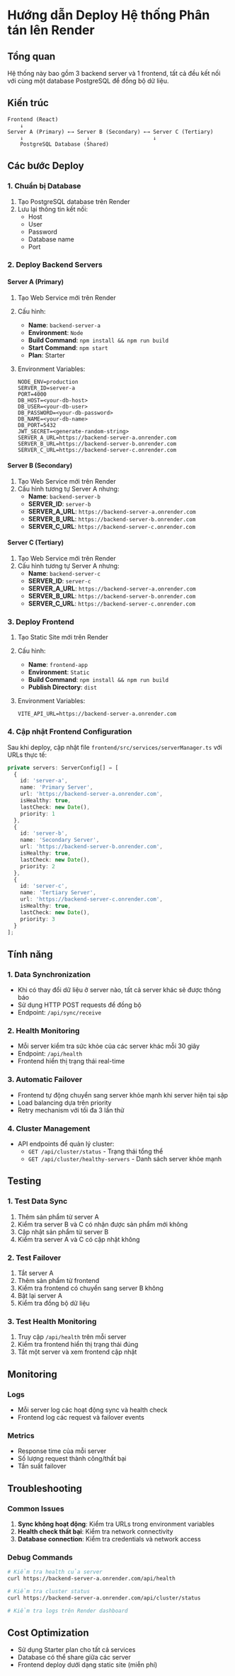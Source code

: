 # Hướng dẫn Deploy Hệ thống Phân tán lên Render

## Tổng quan
Hệ thống này bao gồm 3 backend server và 1 frontend, tất cả đều kết nối với cùng một database PostgreSQL để đồng bộ dữ liệu.

## Kiến trúc
```
Frontend (React) 
    ↓
Server A (Primary) ←→ Server B (Secondary) ←→ Server C (Tertiary)
    ↓                    ↓                    ↓
    PostgreSQL Database (Shared)
```

## Các bước Deploy

### 1. Chuẩn bị Database
1. Tạo PostgreSQL database trên Render
2. Lưu lại thông tin kết nối:
   - Host
   - User
   - Password
   - Database name
   - Port

### 2. Deploy Backend Servers

#### Server A (Primary)
1. Tạo Web Service mới trên Render
2. Cấu hình:
   - **Name**: `backend-server-a`
   - **Environment**: `Node`
   - **Build Command**: `npm install && npm run build`
   - **Start Command**: `npm start`
   - **Plan**: Starter

3. Environment Variables:
   ```
   NODE_ENV=production
   SERVER_ID=server-a
   PORT=4000
   DB_HOST=<your-db-host>
   DB_USER=<your-db-user>
   DB_PASSWORD=<your-db-password>
   DB_NAME=<your-db-name>
   DB_PORT=5432
   JWT_SECRET=<generate-random-string>
   SERVER_A_URL=https://backend-server-a.onrender.com
   SERVER_B_URL=https://backend-server-b.onrender.com
   SERVER_C_URL=https://backend-server-c.onrender.com
   ```

#### Server B (Secondary)
1. Tạo Web Service mới trên Render
2. Cấu hình tương tự Server A nhưng:
   - **Name**: `backend-server-b`
   - **SERVER_ID**: `server-b`
   - **SERVER_A_URL**: `https://backend-server-a.onrender.com`
   - **SERVER_B_URL**: `https://backend-server-b.onrender.com`
   - **SERVER_C_URL**: `https://backend-server-c.onrender.com`

#### Server C (Tertiary)
1. Tạo Web Service mới trên Render
2. Cấu hình tương tự Server A nhưng:
   - **Name**: `backend-server-c`
   - **SERVER_ID**: `server-c`
   - **SERVER_A_URL**: `https://backend-server-a.onrender.com`
   - **SERVER_B_URL**: `https://backend-server-b.onrender.com`
   - **SERVER_C_URL**: `https://backend-server-c.onrender.com`

### 3. Deploy Frontend
1. Tạo Static Site mới trên Render
2. Cấu hình:
   - **Name**: `frontend-app`
   - **Environment**: `Static`
   - **Build Command**: `npm install && npm run build`
   - **Publish Directory**: `dist`

3. Environment Variables:
   ```
   VITE_API_URL=https://backend-server-a.onrender.com
   ```

### 4. Cập nhật Frontend Configuration
Sau khi deploy, cập nhật file `frontend/src/services/serverManager.ts` với URLs thực tế:

```typescript
private servers: ServerConfig[] = [
  {
    id: 'server-a',
    name: 'Primary Server',
    url: 'https://backend-server-a.onrender.com',
    isHealthy: true,
    lastCheck: new Date(),
    priority: 1
  },
  {
    id: 'server-b',
    name: 'Secondary Server', 
    url: 'https://backend-server-b.onrender.com',
    isHealthy: true,
    lastCheck: new Date(),
    priority: 2
  },
  {
    id: 'server-c',
    name: 'Tertiary Server',
    url: 'https://backend-server-c.onrender.com', 
    isHealthy: true,
    lastCheck: new Date(),
    priority: 3
  }
];
```

## Tính năng

### 1. Data Synchronization
- Khi có thay đổi dữ liệu ở server nào, tất cả server khác sẽ được thông báo
- Sử dụng HTTP POST requests để đồng bộ
- Endpoint: `/api/sync/receive`

### 2. Health Monitoring
- Mỗi server kiểm tra sức khỏe của các server khác mỗi 30 giây
- Endpoint: `/api/health`
- Frontend hiển thị trạng thái real-time

### 3. Automatic Failover
- Frontend tự động chuyển sang server khỏe mạnh khi server hiện tại sập
- Load balancing dựa trên priority
- Retry mechanism với tối đa 3 lần thử

### 4. Cluster Management
- API endpoints để quản lý cluster:
  - `GET /api/cluster/status` - Trạng thái tổng thể
  - `GET /api/cluster/healthy-servers` - Danh sách server khỏe mạnh

## Testing

### 1. Test Data Sync
1. Thêm sản phẩm từ server A
2. Kiểm tra server B và C có nhận được sản phẩm mới không
3. Cập nhật sản phẩm từ server B
4. Kiểm tra server A và C có cập nhật không

### 2. Test Failover
1. Tắt server A
2. Thêm sản phẩm từ frontend
3. Kiểm tra frontend có chuyển sang server B không
4. Bật lại server A
5. Kiểm tra đồng bộ dữ liệu

### 3. Test Health Monitoring
1. Truy cập `/api/health` trên mỗi server
2. Kiểm tra frontend hiển thị trạng thái đúng
3. Tắt một server và xem frontend cập nhật

## Monitoring

### Logs
- Mỗi server log các hoạt động sync và health check
- Frontend log các request và failover events

### Metrics
- Response time của mỗi server
- Số lượng request thành công/thất bại
- Tần suất failover

## Troubleshooting

### Common Issues
1. **Sync không hoạt động**: Kiểm tra URLs trong environment variables
2. **Health check thất bại**: Kiểm tra network connectivity
3. **Database connection**: Kiểm tra credentials và network access

### Debug Commands
```bash
# Kiểm tra health của server
curl https://backend-server-a.onrender.com/api/health

# Kiểm tra cluster status
curl https://backend-server-a.onrender.com/api/cluster/status

# Kiểm tra logs trên Render dashboard
```

## Cost Optimization
- Sử dụng Starter plan cho tất cả services
- Database có thể share giữa các server
- Frontend deploy dưới dạng static site (miễn phí)

